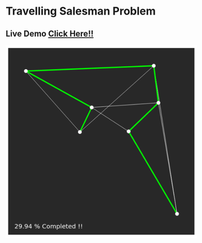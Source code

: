 # Travelling Salesman Problem

## Live Demo [Click Here!!](https://thenirmalkc.github.io/travelling-salesman-problem/)

![Travelling Salesman](screenshots/travelling-salesman.png)
